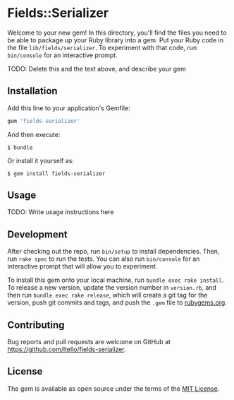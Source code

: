 # Fields::Serializer

Welcome to your new gem! In this directory, you'll find the files you need to be able to package up your Ruby library into a gem. Put your Ruby code in the file `lib/fields/serializer`. To experiment with that code, run `bin/console` for an interactive prompt.

TODO: Delete this and the text above, and describe your gem

## Installation

Add this line to your application's Gemfile:

```ruby
gem 'fields-serializer'
```

And then execute:

    $ bundle

Or install it yourself as:

    $ gem install fields-serializer

## Usage

TODO: Write usage instructions here

## Development

After checking out the repo, run `bin/setup` to install dependencies. Then, run `rake spec` to run the tests. You can also run `bin/console` for an interactive prompt that will allow you to experiment.

To install this gem onto your local machine, run `bundle exec rake install`. To release a new version, update the version number in `version.rb`, and then run `bundle exec rake release`, which will create a git tag for the version, push git commits and tags, and push the `.gem` file to [rubygems.org](https://rubygems.org).

## Contributing

Bug reports and pull requests are welcome on GitHub at https://github.com/ltello/fields-serializer.

## License

The gem is available as open source under the terms of the [MIT License](https://opensource.org/licenses/MIT).
